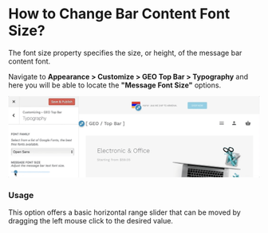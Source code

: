 # How to Change Bar Content Font Size?

The font size property specifies the size, or height, of the message bar content font.

Navigate to **Appearance > Customize > GEO Top Bar > Typography** and here you will be able to locate the **"Message Font Size"** options.

![Message Font Size](img/message-font-size_erwnyf.gif)

### Usage

This option offers a basic horizontal range slider that can be moved by dragging the left mouse click to the desired value.
